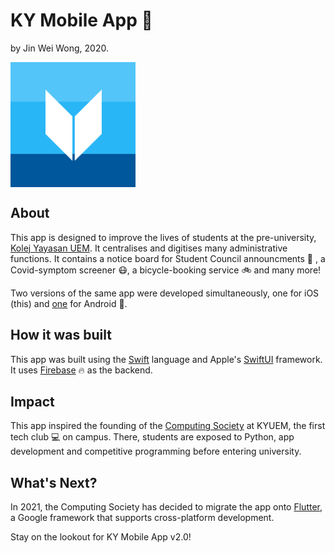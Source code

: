 # KY Mobile App 📱
by Jin Wei Wong, 2020.

<img align="top" alt="Logo" width="200px" src="KY%20Mobile%20Logo.png"/>

## About
This app is designed to improve the lives of students at the pre-university, [Kolej Yayasan UEM](https://www.kyuem.edu.my/). 
It centralises and digitises many administrative functions. 
It contains a notice board for Student Council announcments 📢 , a Covid-symptom screener 😷, a bicycle-booking service 🚲 and many more!

Two versions of the same app were developed simultaneously, one for iOS (this) and [one](https://github.com/KY-ComputingSociety/KY-Mobile-Android) for Android 🤖. 

## How it was built
This app was built using the [Swift](https://developer.apple.com/swift/) language and Apple's [SwiftUI](https://developer.apple.com/xcode/swiftui/) framework. It uses [Firebase](https://firebase.google.com/) 🔥 as the backend. 

## Impact
This app inspired the founding of the [Computing Society](https://github.com/KY-ComputingSociety) at KYUEM, the first tech club 💻 on campus. 
There, students are exposed to Python, app development and competitive programming before entering university.

## What's Next?
In 2021, the Computing Society has decided to migrate the app onto [Flutter](https://flutter.dev/), a Google framework that supports cross-platform development. 

Stay on the lookout for KY Mobile App v2.0!
